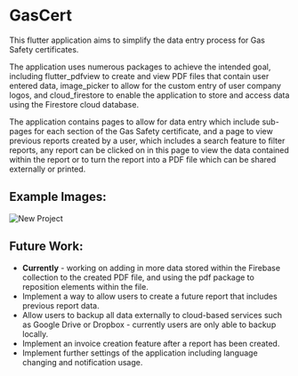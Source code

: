 # GasCert

This flutter application aims to simplify the data entry process for Gas Safety certificates. 

The application uses numerous packages to achieve the intended goal, including flutter_pdfview to create and view PDF files that contain user entered data, image_picker to allow for the custom entry of user company
logos, and cloud_firestore to enable the application to store and access data using the Firestore cloud database. 

The application contains pages to allow for data entry which include sub-pages for each section of the Gas Safety certificate, and a page to view previous reports created by a user, which includes a search feature to filter reports, any report can be clicked on in this page to view the data contained within the report or to turn the report into a PDF file which can be shared externally or printed. 

## Example Images:
![New Project](https://github.com/liiiiamb/gascert-code/assets/82280429/aa6f9690-327f-4a43-a872-c076d868ffec)

## Future Work: 
- **Currently** - working on adding in more data stored within the Firebase collection to the created PDF file, and using the pdf package to reposition elements within the file. 
- Implement a way to allow users to create a future report that includes previous report data.
- Allow users to backup all data externally to cloud-based services such as Google Drive or Dropbox - currently users are only able to backup locally.
- Implement an invoice creation feature after a report has been created.
- Implement further settings of the application including language changing and notification usage. 

